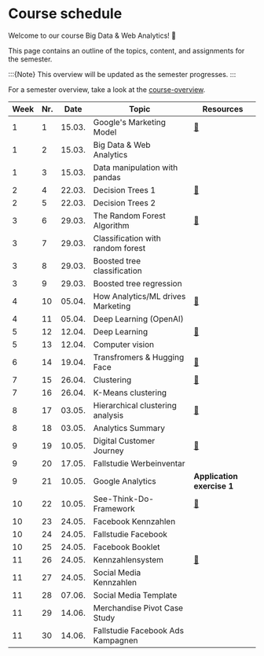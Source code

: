 # Course schedule

Welcome to our course Big Data & Web Analytics! 👋  

This page contains an outline of the topics, content, and assignments for the semester. 

:::{Note}
This overview will be updated as the semester progresses.
:::

For a semester overview, take a look at the [course-overview](../docs/course-overview.md). 

Week	|	Nr.	|	Date	|	Topic	|	Resources	|
---	|	---	|	---	|	---	|	---	|
1	|	1	|	15.03.	|	Google's Marketing Model	|	[📁](../weeks/week1.md)	|
1	|	2	|	15.03.	|	Big Data & Web Analytics	|		|
1	|	3	|	15.03.	|	Data manipulation with pandas	|		|
2	|	4	|	22.03.	|	Decision Trees 1	|	[📁](../weeks/week2.md)	|
2	|	5	|	22.03.	|	Decision Trees 2	|		|
3	|	6	|	29.03.	|	The Random Forest Algorithm	|	[📁](../weeks/week3.md)	|
3	|	7	|	29.03.	|	Classification with random forest 	|		|
3	|	8	|	29.03.	|	Boosted tree classification	|		|
3	|	9	|	29.03.	|	Boosted tree regression	|		|
4	|	10	|	05.04.	|	How Analytics/ML drives Marketing	|	[📁](../weeks/week4.md)	|
4	|	11	|	05.04.	|	Deep Learning (OpenAI)	|		|
5	|	12	|	12.04.	|	Deep Learning	|	[📁](../weeks/week5.md)	|
5	|	13	|	12.04.	|	Computer vision	|		|
6	|	14	|	19.04.	|	Transfromers & Hugging Face	|	[📁](../weeks/week6.md)	|
7	|	15	|	26.04.	|	Clustering 	|	[📁](../weeks/week7.md)	|
7	|	16	|	26.04.	|	K-Means clustering	|		|
8	|	17	|	03.05.	|	Hierarchical clustering analysis	|	[📁](../weeks/week8.md)	|
8	|	18	|	03.05.	|	Analytics Summary	|		|
9	|	19	|	10.05.	|	Digital Customer Journey	|	[📁](../weeks/week9.md)	|
9	|	20	|	17.05.	|	Fallstudie Werbeinventar	|		|
9	|	21	|	10.05.	|	Google Analytics	|	**Application exercise 1**	|
10	|	22	|	10.05.	|	See-Think-Do-Framework	|	[📁](../weeks/week10.md)	|
10	|	23	|	24.05.	|	Facebook Kennzahlen	|		|
10	|	24	|	24.05.	|	Fallstudie Facebook	|		|
10	|	25	|	24.05.	|	Facebook Booklet	|		|
11	|	26	|	24.05.	|	Kennzahlensystem	|	[📁](../weeks/week11.md)	|
11	|	27	|	24.05.	|	Social Media Kennzahlen	|		|
11	|	28	|	07.06.	|	Social Media Template	|		|
11	|	29	|	14.06.	|	Merchandise Pivot Case Study	|		|
11	|	30	|	14.06.	|	Fallstudie Facebook Ads Kampagnen	|		|